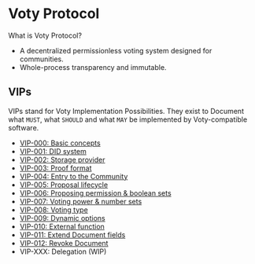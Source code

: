 # Voty Protocol

What is Voty Protocol?

- A decentralized permissionless voting system designed for communities.
- Whole-process transparency and immutable.

## VIPs

VIPs stand for Voty Implementation Possibilities. They exist to Document what `MUST`, what `SHOULD` and what `MAY` be implemented by Voty-compatible software.

- [VIP-000: Basic concepts](/vips/VIP-000.md)
- [VIP-001: DID system](/vips/VIP-001.md)
- [VIP-002: Storage provider](/vips/VIP-002.md)
- [VIP-003: Proof format](/vips/VIP-003.md)
- [VIP-004: Entry to the Community](/vips/VIP-004.md)
- [VIP-005: Proposal lifecycle](/vips/VIP-005.md)
- [VIP-006: Proposing permission & boolean sets](/vips/VIP-006.md)
- [VIP-007: Voting power & number sets](/vips/VIP-007.md)
- [VIP-008: Voting type](/vips/VIP-008.md)
- [VIP-009: Dynamic options](/vips/VIP-009.md)
- [VIP-010: External function](/vips/VIP-010.md)
- [VIP-011: Extend Document fields](/vips/VIP-011.md)
- [VIP-012: Revoke Document](/vips/VIP-012.md)
- VIP-XXX: Delegation (WIP)
